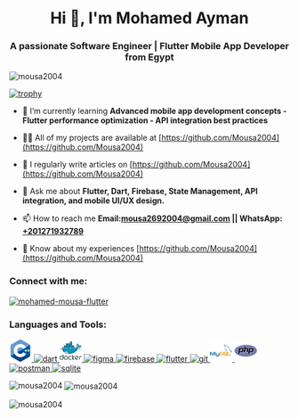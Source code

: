 <h1 align="center">Hi 👋, I'm Mohamed Ayman</h1>
<h3 align="center">A passionate Software Engineer | Flutter Mobile App Developer from Egypt</h3>

<p align="left"> <img src="https://komarev.com/ghpvc/?username=mousa2004&label=Profile%20views&color=0e75b6&style=flat" alt="mousa2004" /> </p>

[![trophy](https://github-profile-trophy.screw-hand.vercel.app/?username=lucthienphong1120&theme=onedark)](https://github.com/lucthienphong1120/github-trophies)

- 🌱 I’m currently learning **Advanced mobile app development concepts - Flutter performance optimization - API integration best practices**

- 👨‍💻 All of my projects are available at [https://github.com/Mousa2004](https://github.com/Mousa2004)

- 📝 I regularly write articles on [https://github.com/Mousa2004](https://github.com/Mousa2004)

- 💬 Ask me about **Flutter, Dart, Firebase, State Management, API integration, and mobile UI/UX design.**

- 📫 How to reach me **Email:[mousa2692004@gmail.com](mailto:mousa2692004@gmail.com) || WhatsApp: [+201271932789](https://wa.me/201271932789)**

- 📄 Know about my experiences [https://github.com/Mousa2004](https://github.com/Mousa2004)

<h3 align="left">Connect with me:</h3>
<p align="left">
<a href="https://linkedin.com/in/mohamed-mousa-flutter" target="blank"><img align="center" src="https://raw.githubusercontent.com/rahuldkjain/github-profile-readme-generator/master/src/images/icons/Social/linked-in-alt.svg" alt="mohamed-mousa-flutter" height="30" width="40" /></a>
</p>

<h3 align="left">Languages and Tools:</h3>
<p align="left"> <a href="https://www.w3schools.com/cpp/" target="_blank" rel="noreferrer"> <img src="https://raw.githubusercontent.com/devicons/devicon/master/icons/cplusplus/cplusplus-original.svg" alt="cplusplus" width="40" height="40"/> </a> <a href="https://dart.dev" target="_blank" rel="noreferrer"> <img src="https://www.vectorlogo.zone/logos/dartlang/dartlang-icon.svg" alt="dart" width="40" height="40"/> </a> <a href="https://www.docker.com/" target="_blank" rel="noreferrer"> <img src="https://raw.githubusercontent.com/devicons/devicon/master/icons/docker/docker-original-wordmark.svg" alt="docker" width="40" height="40"/> </a> <a href="https://www.figma.com/" target="_blank" rel="noreferrer"> <img src="https://www.vectorlogo.zone/logos/figma/figma-icon.svg" alt="figma" width="40" height="40"/> </a> <a href="https://firebase.google.com/" target="_blank" rel="noreferrer"> <img src="https://www.vectorlogo.zone/logos/firebase/firebase-icon.svg" alt="firebase" width="40" height="40"/> </a> <a href="https://flutter.dev" target="_blank" rel="noreferrer"> <img src="https://www.vectorlogo.zone/logos/flutterio/flutterio-icon.svg" alt="flutter" width="40" height="40"/> </a> <a href="https://git-scm.com/" target="_blank" rel="noreferrer"> <img src="https://www.vectorlogo.zone/logos/git-scm/git-scm-icon.svg" alt="git" width="40" height="40"/> </a> <a href="https://www.mysql.com/" target="_blank" rel="noreferrer"> <img src="https://raw.githubusercontent.com/devicons/devicon/master/icons/mysql/mysql-original-wordmark.svg" alt="mysql" width="40" height="40"/> </a> <a href="https://www.php.net" target="_blank" rel="noreferrer"> <img src="https://raw.githubusercontent.com/devicons/devicon/master/icons/php/php-original.svg" alt="php" width="40" height="40"/> </a> <a href="https://postman.com" target="_blank" rel="noreferrer"> <img src="https://www.vectorlogo.zone/logos/getpostman/getpostman-icon.svg" alt="postman" width="40" height="40"/> </a> <a href="https://www.sqlite.org/" target="_blank" rel="noreferrer"> <img src="https://www.vectorlogo.zone/logos/sqlite/sqlite-icon.svg" alt="sqlite" width="40" height="40"/> </a> </p>

<p><img align="left" src="https://github-readme-stats.vercel.app/api/top-langs?username=mousa2004&show_icons=true&locale=en&layout=compact" alt="mousa2004" /></p>

<p>&nbsp;<img align="center" src="https://github-readme-stats.vercel.app/api?username=mousa2004&show_icons=true&locale=en" alt="mousa2004" /></p>

<p><img align="center" src="https://github-readme-streak-stats.herokuapp.com/?user=mousa2004&" alt="mousa2004" /></p>
